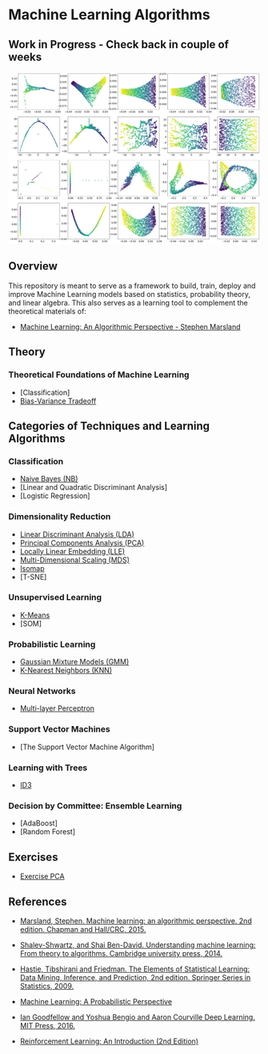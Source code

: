 # Machine Learning Algorithms

## Work in Progress - Check back in couple of weeks 

![alt text](/img/test.png)


## Overview

This repository is meant to serve as a framework to build, train, deploy and improve Machine Learning models based on statistics, probability theory, and linear algebra. This also serves as a learning tool to complement the theoretical materials of:

- [Machine Learning: An Algorithmic Perspective - Stephen Marsland ](https://seat.massey.ac.nz/personal/s.r.marsland/mlbook.html)


## Theory

### Theoretical Foundations of Machine Learning 

- [Classification]
- [Bias-Variance Tradeoff](Bias-VarianceTradeoff.ipynb)


## Categories of Techniques and Learning Algorithms

### Classification
- [Naive Bayes (NB)](NaiveBayes.ipynb)
- [Linear and Quadratic Discriminant Analysis]
- [Logistic Regression]

### Dimensionality Reduction

- [Linear Discriminant Analysis (LDA)](LDA.ipynb)
- [Principal Components Analysis (PCA)](PCA.ipynb)
- [Locally Linear Embedding (LLE)](LLE.ipynb)
- [Multi-Dimensional Scaling (MDS)](MDS.ipynb)
- [Isomap](Isomap.ipynb)
- [T-SNE]


### Unsupervised Learning

- [K-Means](K-Means.ipynb)
- [SOM]

### Probabilistic Learning

- [Gaussian Mixture Models (GMM)](GMM.ipynb)
- [K-Nearest Neighbors (KNN)](KNN.ipynb)

### Neural Networks

- [Multi-layer Perceptron](MLP.ipynb)

### Support Vector Machines 

- [The Support Vector Machine Algorithm]

### Learning with Trees

- [ID3](ID3.ipynb)

### Decision by Committee: Ensemble Learning

- [AdaBoost]
- [Random Forest]


## Exercises

- [Exercise PCA](Exercise_PCA.ipynb)


## References

- [Marsland, Stephen. Machine learning: an algorithmic perspective. 2nd
edition. Chapman and Hall/CRC, 2015.](https://seat.massey.ac.nz/personal/s.r.marsland/mlbook.html)

- [Shalev-Shwartz, and Shai Ben-David. Understanding machine learning:
From theory to algorithms. Cambridge university press, 2014.](http://www.cs.huji.ac.il/~shais/UnderstandingMachineLearning/)

- [Hastie, Tibshirani and Friedman. The Elements of Statistical Learning:
Data Mining, Inference, and Prediction, 2nd edition. Springer Series in
Statistics, 2009.](https://web.stanford.edu/~hastie/Papers/ESLII.pdf)

- [Machine Learning: A Probabilistic Perspective](https://doc.lagout.org/science/Artificial%20Intelligence/Machine%20learning/Machine%20Learning_%20A%20Probabilistic%20Perspective%20%5BMurphy%202012-08-24%5D.pdf)

- [Ian Goodfellow and Yoshua Bengio and Aaron Courville Deep Learning.
MIT Press, 2016.](https://www.deeplearningbook.org/)

- [Reinforcement Learning: An Introduction (2nd Edition)](http://incompleteideas.net/book/bookdraft2018jan1.pdf)


